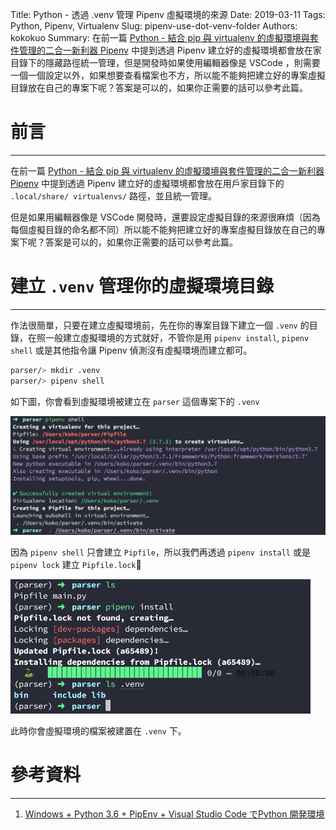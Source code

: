 Title: Python - 透過 .venv 管理 Pipenv 虛擬環境的來源
Date: 2019-03-11
Tags: Python, Pipenv, Virtualenv
Slug: pipenv-use-dot-venv-folder
Authors: kokokuo
Summary: 在前一篇 [Python - 結合 pip 與 virtualenv 的虛擬環境與套件管理的二合一新利器 Pipenv]({filename}/posts/20190308-python-pipenv-install-and-usage.md) 中提到透過 Pipenv 建立好的虛擬環境都會放在家目錄下的隱藏路徑統一管理，但是開發時如果使用編輯器像是 VSCode ，則需要一個一個設定以外，如果想要查看檔案也不方，所以能不能夠把建立好的專案虛擬目錄放在自己的專案下呢？答案是可以的，如果你正需要的話可以參考此篇。


# 前言
---
在前一篇 [Python - 結合 pip 與 virtualenv 的虛擬環境與套件管理的二合一新利器 Pipenv]({filename}/posts/20190308-python-pipenv-install-and-usage.md) 中提到透過 Pipenv 建立好的虛擬環境都會放在用戶家目錄下的 `.local/share/ virtualenvs/` 路徑，並且統一管理。

但是如果用編輯器像是 VSCode 開發時，還要設定虛擬目錄的來源很麻煩（因為每個虛擬目錄的命名都不同）所以能不能夠把建立好的專案虛擬目錄放在自己的專案下呢？答案是可以的，如果你正需要的話可以參考此篇。

# 建立 `.venv` 管理你的虛擬環境目錄
---
作法很簡單，只要在建立虛擬環境前，先在你的專案目錄下建立一個 `.venv` 的目錄，在照一般建立虛擬環境的方式就好，不管你是用 `pipenv install`, `pipenv shell` 或是其他指令讓 Pipenv 偵測沒有虛擬環境而建立都可。

```bash
parser/> mkdir .venv
parser/> pipenv shell
```

如下圖，你會看到虛擬環境被建立在 `parser` 這個專案下的 `.venv`

<img src="../images/20190311-pipenv-use-dot-venv-folder/1-pipenv-mkdir-dot.venv-create-virtualenv.png" alt="1-pipenv-mkdir-dot.venv-create-virtualenv" />

因為 `pipenv shell` 只會建立 `Pipfile`，所以我們再透過 `pipenv install` 或是 `pipenv lock` 建立 `Pipfile.lock`


<img src="../images/20190311-pipenv-use-dot-venv-folder/2-pipenv-show-dot-venv.png" alt="2-pipenv-show-dot-venv" width="480px"/>

此時你會虛擬環境的檔案被建置在 `.venv` 下。

# 參考資料
---
1. [Windows + Python 3.6 + PipEnv + Visual Studio Code でPython 開発環境](https://qiita.com/youkidkk/items/b6a6e39ee3a109001c75)
